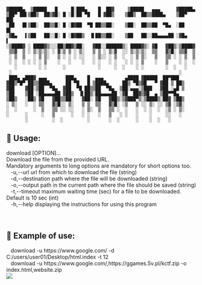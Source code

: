 

    ▓█████▄  ▒█████   █     █░███▄    █  ██▓     ▒█████   ▄▄▄      ▓█████▄ 
    ▒██▀ ██▌▒██▒  ██▒▓█░ █ ░█░██ ▀█   █ ▓██▒    ▒██▒  ██▒▒████▄    ▒██▀ ██▌
    ░██   █▌▒██░  ██▒▒█░ █ ░█▓██  ▀█ ██▒▒██░    ▒██░  ██▒▒██  ▀█▄  ░██   █▌
    ░▓█▄   ▌▒██   ██░░█░ █ ░█▓██▒  ▐▌██▒▒██░    ▒██   ██░░██▄▄▄▄██ ░▓█▄   ▌
    ░▒████▓ ░ ████▓▒░░░██▒██▓▒██░   ▓██░░██████▒░ ████▓▒░ ▓█   ▓██▒░▒████▓ 
     ▒▒▓  ▒ ░ ▒░▒░▒░ ░ ▓░▒ ▒ ░ ▒░   ▒ ▒ ░ ▒░▓  ░░ ▒░▒░▒░  ▒▒   ▓▒█░ ▒▒▓  ▒ 
     ░ ▒  ▒   ░ ▒ ▒░   ▒ ░ ░ ░ ░░   ░ ▒░░ ░ ▒  ░  ░ ▒ ▒░   ▒   ▒▒ ░ ░ ▒  ▒ 
     ░ ░  ░ ░ ░ ░ ▒    ░   ░    ░   ░ ░   ░ ░   ░ ░ ░ ▒    ░   ▒    ░ ░  ░ 
       ░        ░ ░      ░            ░     ░  ░    ░ ░        ░  ░   ░    
     ░                                                              ░      
     ███▄ ▄███▓ ▄▄▄       ███▄    █  ▄▄▄        ▄████ ▓█████  ██▀███       
    ▓██▒▀█▀ ██▒▒████▄     ██ ▀█   █ ▒████▄     ██▒ ▀█▒▓█   ▀ ▓██ ▒ ██▒     
    ▓██    ▓██░▒██  ▀█▄  ▓██  ▀█ ██▒▒██  ▀█▄  ▒██░▄▄▄░▒███   ▓██ ░▄█ ▒     
    ▒██    ▒██ ░██▄▄▄▄██ ▓██▒  ▐▌██▒░██▄▄▄▄██ ░▓█  ██▓▒▓█  ▄ ▒██▀▀█▄       
    ▒██▒   ░██▒ ▓█   ▓██▒▒██░   ▓██░ ▓█   ▓██▒░▒▓███▀▒░▒████▒░██▓ ▒██▒     
    ░ ▒░   ░  ░ ▒▒   ▓▒█░░ ▒░   ▒ ▒  ▒▒   ▓▒█░ ░▒   ▒ ░░ ▒░ ░░ ▒▓ ░▒▓░     
    ░  ░      ░  ▒   ▒▒ ░░ ░░   ░ ▒░  ▒   ▒▒ ░  ░   ░  ░ ░  ░  ░▒ ░ ▒░     
    ░      ░     ░   ▒      ░   ░ ░   ░   ▒   ░ ░   ░    ░     ░░   ░      
           ░         ░  ░         ░       ░  ░      ░    ░  ░   ░          
                                                                           


<h2>🤠 Usage:</h2> download [OPTION]... <br /> 
Download the file from the provided URL. <br /> 
Mandatory arguments to long options are mandatory for short options too. <br /> 
&nbsp;&nbsp; -u,--url                  url from which to download the file (string) <br /> 
   &nbsp;&nbsp; -d,--destination            path where the file will be downloaded (string) <br /> 
   &nbsp;&nbsp; -o,--output                 path in the current path where the file should be saved (string) <br /> 
   &nbsp;&nbsp; -t,--timeout             maximum waiting time (sec) for a file to be downloaded. Default is 10 sec (int) <br /> 
   &nbsp;&nbsp; -h,--help                   displaying the instructions for using this program <br /> 
 <br />  <br /> 
<h2>👾 Example of use: </h2>
   &nbsp;&nbsp; download -u https://www.google.com/ -d C:/users/user01/Desktop/html.index -t 12 <br /> 
   &nbsp;&nbsp; download -u https://www.google.com/,https://ggames.5v.pl/kctf.zip -o index.html,website.zip <br /> 
   <img src="https://user-images.githubusercontent.com/72090354/139953521-4a817082-afb6-4044-8557-e0e879b3648a.png">

